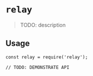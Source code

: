 # `relay`

> TODO: description

## Usage

```
const relay = require('relay');

// TODO: DEMONSTRATE API
```
